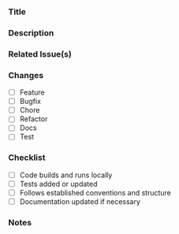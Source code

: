 ### Title
<!-- Provide a clear and concise title for your pull request -->

### Description
<!-- Describe the purpose of this PR, what it adds or changes -->

### Related Issue(s)
<!-- Optionally link issues (e.g., Fixes #1, Closes #2) -->

### Changes
- [ ] Feature
- [ ] Bugfix
- [ ] Chore
- [ ] Refactor
- [ ] Docs
- [ ] Test

### Checklist
- [ ] Code builds and runs locally
- [ ] Tests added or updated
- [ ] Follows established conventions and structure
- [ ] Documentation updated if necessary

### Notes
<!-- Optional: include any implementation details, known limitations, or context -->

